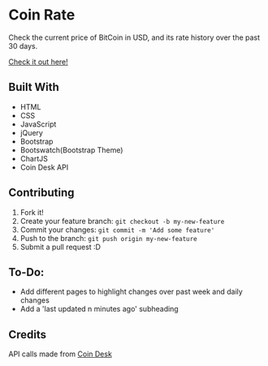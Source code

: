 # Coin Rate

Check the current price of BitCoin in USD, and its rate history over the past 30 days.

[Check it out here!](https://slyty7.github.io/CoinRate/)

## Built With

  * HTML
  * CSS
  * JavaScript
  * jQuery
  * Bootstrap
  * Bootswatch(Bootstrap Theme)
  * ChartJS
  * Coin Desk API

## Contributing

1. Fork it!
2. Create your feature branch: `git checkout -b my-new-feature`
3. Commit your changes: `git commit -m 'Add some feature'`
4. Push to the branch: `git push origin my-new-feature`
5. Submit a pull request :D

## To-Do:

  * Add different pages to highlight changes over past week and daily changes
  * Add a 'last updated n minutes ago' subheading

## Credits

API calls made from [Coin Desk](https://www.coindesk.com/api/)

